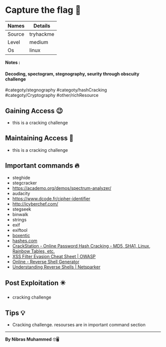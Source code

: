 # Capture the flag 🧭
Names | Details
--------|-----
Source | tryhackme
Level     | medium
Os | linux

**Notes :**
#### Decoding, spectogram, stegnography, seurity through obscuity challenge
#categoty/stegnography 
#categoty/hashCracking  
#categoty/Cryptography 
#other/richResource



## Gaining Access 😉

- this is a cracking challenge



## Maintaining Access 🥷
- this is a cracking challenge


## Important commands 🔥
- steghide
- stegcracker
- https://academo.org/demos/spectrum-analyzer/
- audacity
- https://www.dcode.fr/cipher-identifier
- http://icyberchef.com/
- stegseek
- binwalk
- strings
- exif
- exiftool
- [boxentic](https://www.boxentriq.com/ )
- [hashes.com](https://hashes.com/en/decrypt/hash)
- [CrackStation - Online Password Hash Cracking - MD5, SHA1, Linux, Rainbow Tables, etc.](https://crackstation.net/)
- [XSS Filter Evasion Cheat Sheet | OWASP](https://owasp.org/www-community/xss-filter-evasion-cheatsheet)
- [Online - Reverse Shell Generator](https://www.revshells.com/)
- [Understanding Reverse Shells | Netsparker](https://www.netsparker.com/blog/web-security/understanding-reverse-shells/)
## Post Exploitation ✴️
- cracking challenge
## Tips 💡
- Cracking challenge. resourses are in important command section


--------------------------------
**By Nibras Muhammed** 🤓🖥️






